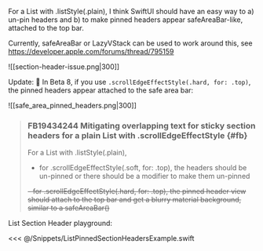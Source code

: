 For a List with .listStyle(.plain), I think SwiftUI should have an easy way to a) un-pin headers and b) to make pinned headers appear safeAreaBar-like, attached to the top bar.

Currently, safeAreaBar or LazyVStack can be used to work around this, see https://developer.apple.com/forums/thread/795159

![[section-header-issue.png|300]]

Update: 🎉 In Beta 8, if you use `.scrollEdgeEffectStyle(.hard, for: .top)`, the pinned headers appear attached to the safe area bar:

![[safe_area_pinned_headers.png|300]]


> ### FB19434244 Mitigating overlapping text for sticky section headers for a plain List with .scrollEdgeEffectStyle {#fb}
>
> For a List with .listStyle(.plain),
>
> - for .scrollEdgeEffectStyle(.soft, for: .top), the headers should be un-pinned or there should be a modifier to make them un-pinned
> 
> ~~- for .scrollEdgeEffectStyle(.hard, for: .top), the pinned header view should attach to the top bar and get a blurry material background, similar to a safeAreaBar()~~

List Section Header playground:

<<< @/Snippets/ListPinnedSectionHeadersExample.swift